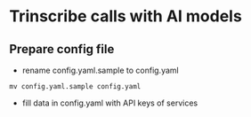 # Trinscribe calls with AI models

## Prepare config file
- rename config.yaml.sample to config.yaml
<p><code>mv config.yaml.sample config.yaml</code></p>

- fill data in config.yaml with API keys of services